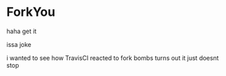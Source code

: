# ForkYou
haha get it

issa joke

i wanted to see how TravisCI reacted to fork bombs
turns out it just doesnt stop
